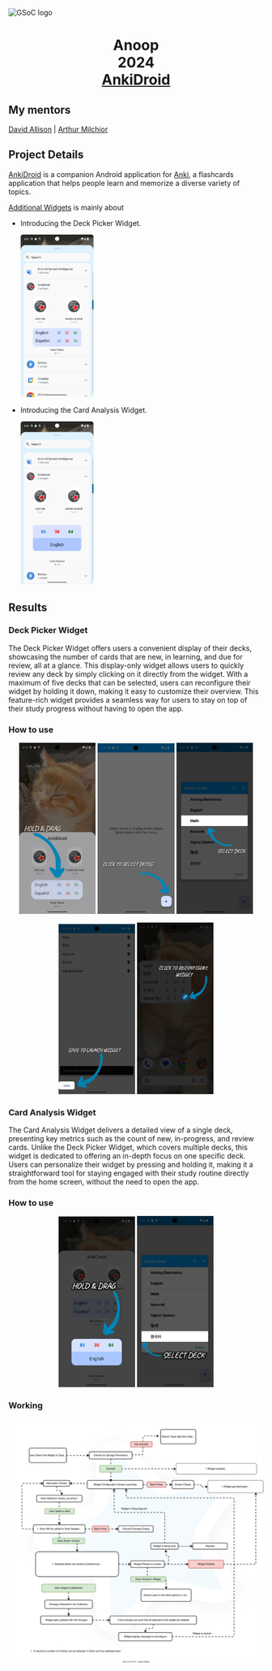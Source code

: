 ![GSoC logo](https://developers.google.com/open-source/gsoc/resources/downloads/GSoC-logo-horizontal.svg)

<h1 align="center">Anoop<br>2024<br> 
  <a href="[AnkiDroid](https://github.com/ankidroid/Anki-Android)">AnkiDroid</a> </h1>


## My mentors
[David Allison](https://github.com/david-allison) | [Arthur Milchior](https://github.com/Arthur-Milchior)

## Project Details

[AnkiDroid](https://github.com/ankidroid/Anki-Android) is a companion Android application for [Anki](https://github.com/ankitects/anki), a 
flashcards application that helps people learn and memorize a diverse variety of topics. 

[Additional Widgets](https://summerofcode.withgoogle.com/programs/2024/projects/w1n3pqnM) is mainly about
* Introducing the Deck Picker Widget.
  <p align="left">
    <img alt="" src="files/DeckPicker.png" width="30%" height="30%">
  </p>
* Introducing the Card Analysis Widget.
    <p align="left">
    <img alt="" src="files/CardAnalysis.png" width="30%" height="30%">
    </p>

## Results

### Deck Picker Widget
The Deck Picker Widget offers users a convenient display of their decks, showcasing the number of cards that are new, in learning, and due for review, all at a glance. 
This display-only widget allows users to quickly review any deck by simply clicking on it directly from the widget. With a maximum of five decks that can be selected, 
users can reconfigure their widget by holding it down, making it easy to customize their overview. This feature-rich widget provides a seamless way for users to stay
on top of their study progress without having to open the app.

### How to use
<p align="center">
    <img alt="" src="files/D1.png" width="30%" height="30%">   
    <img alt="" src="files/D2.png" width="30%" height="30%">
    <img alt="" src="files/D3.png" width="30%" height="30%">
</p>

<p align="center">
    <img alt="" src="files/D4.png" width="30%" height="30%">
    <img alt="" src="files/D5.png" width="30%" height="30%">
</p>

### Card Analysis Widget
The Card Analysis Widget delivers a detailed view of a single deck, presenting key metrics such as the count of new, in-progress, and review cards. Unlike the Deck Picker Widget,
which covers multiple decks, this widget is dedicated to offering an in-depth focus on one specific deck. Users can personalize their widget by pressing and holding it,
making it a straightforward tool for staying engaged with their study routine directly from the home screen, without the need to open the app.

### How to use 

<p align="center">
    <img alt="" src="files/C1.png" width="30%" height="30%">
    <img alt="" src="files/C2.png" width="30%" height="30%">
</p>

### Working
<p align="center">
    <img alt="" src="files/MapRe.svg" width="100%" height="100%">
</p>
